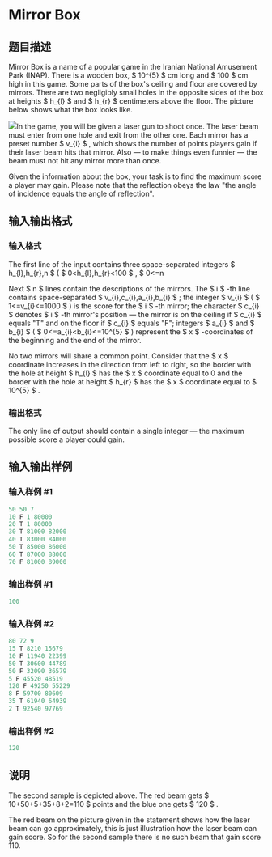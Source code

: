 # Mirror Box

## 题目描述

Mirror Box is a name of a popular game in the Iranian National Amusement Park (INAP). There is a wooden box, $ 10^{5} $ cm long and $ 100 $ cm high in this game. Some parts of the box's ceiling and floor are covered by mirrors. There are two negligibly small holes in the opposite sides of the box at heights $ h_{l} $ and $ h_{r} $ centimeters above the floor. The picture below shows what the box looks like.

![](https://cdn.luogu.com.cn/upload/vjudge_pic/CF241C/6424a01d70e5009585312ab434deff869a3c6956.png)In the game, you will be given a laser gun to shoot once. The laser beam must enter from one hole and exit from the other one. Each mirror has a preset number $ v_{i} $ , which shows the number of points players gain if their laser beam hits that mirror. Also — to make things even funnier — the beam must not hit any mirror more than once.

Given the information about the box, your task is to find the maximum score a player may gain. Please note that the reflection obeys the law "the angle of incidence equals the angle of reflection".

## 输入输出格式

### 输入格式

The first line of the input contains three space-separated integers $ h_{l},h_{r},n $ ( $ 0&lt;h_{l},h_{r}&lt;100 $ , $ 0<=n

Next $ n $ lines contain the descriptions of the mirrors. The $ i $ -th line contains space-separated $ v_{i},c_{i},a_{i},b_{i} $ ; the integer $ v_{i} $ ( $ 1<=v_{i}<=1000 $ ) is the score for the $ i $ -th mirror; the character $ c_{i} $ denotes $ i $ -th mirror's position — the mirror is on the ceiling if $ c_{i} $ equals "T" and on the floor if $ c_{i} $ equals "F"; integers $ a_{i} $ and $ b_{i} $ ( $ 0<=a_{i}&lt;b_{i}<=10^{5} $ ) represent the $ x $ -coordinates of the beginning and the end of the mirror.

No two mirrors will share a common point. Consider that the $ x $ coordinate increases in the direction from left to right, so the border with the hole at height $ h_{l} $ has the $ x $ coordinate equal to 0 and the border with the hole at height $ h_{r} $ has the $ x $ coordinate equal to $ 10^{5} $ .

### 输出格式

The only line of output should contain a single integer — the maximum possible score a player could gain.

## 输入输出样例

### 输入样例 #1

```cpp
50 50 7
10 F 1 80000
20 T 1 80000
30 T 81000 82000
40 T 83000 84000
50 T 85000 86000
60 T 87000 88000
70 F 81000 89000

```
### 输出样例 #1

```cpp
100

```
### 输入样例 #2

```cpp
80 72 9
15 T 8210 15679
10 F 11940 22399
50 T 30600 44789
50 F 32090 36579
5 F 45520 48519
120 F 49250 55229
8 F 59700 80609
35 T 61940 64939
2 T 92540 97769

```
### 输出样例 #2

```cpp
120

```
## 说明

The second sample is depicted above. The red beam gets $ 10+50+5+35+8+2=110 $ points and the blue one gets $ 120 $ .

The red beam on the picture given in the statement shows how the laser beam can go approximately, this is just illustration how the laser beam can gain score. So for the second sample there is no such beam that gain score 110.

